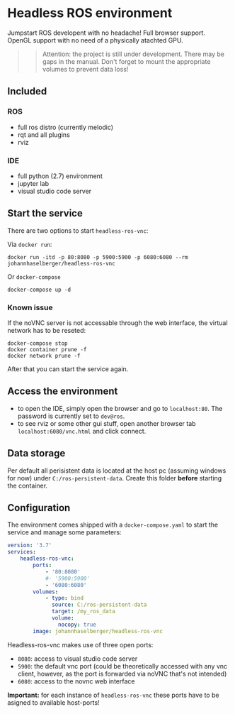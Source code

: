 # Headless ROS environment
Jumpstart ROS developent with no headache! Full browser support. OpenGL support with no need of a physically atachted GPU.

>>Attention: the project is still under development. There may be gaps in the manual. Don't forget to mount the appropriate volumes to prevent data loss!

## Included

### ROS
 - full ros distro (currently melodic)
 - rqt and all plugins
 - rviz

### IDE
 - full python (2.7) environment
 - jupyter lab
 - visual studio code server

## Start the service
There are two options to start `headless-ros-vnc`:

Via `docker run`:
```
docker run -itd -p 80:8080 -p 5900:5900 -p 6080:6080 --rm johannhaselberger/headless-ros-vnc
```
Or `docker-compose`
```
docker-compose up -d
``` 

### Known issue
If the noVNC server is not accessable through the web interface, the virtual network has to be reseted:
```
docker-compose stop
docker container prune -f
docker network prune -f
```
After that you can start the service again.

 ## Access the environment
  - to open the IDE, simply open the browser and go to `localhost:80`. The password is currently set to `dev@ros`. 
  - to see rviz or some other gui stuff, open another browser tab `localhost:6080/vnc.html` and click connect.

## Data storage
Per default all perisistent data is located at the host pc (assuming windows for now) under `C:/ros-persistent-data`. Create this folder **before** starting the container.

## Configuration
The environment comes shipped with a `docker-compose.yaml` to start the service and manage some parameters:

```yaml
version: '3.7'
services:
    headless-ros-vnc:
        ports:
            - '80:8080'
            #- '5900:5900'
            - '6080:6080'
        volumes:
            - type: bind
              source: C:/ros-persistent-data
              target: /my_ros_data
              volume:
                nocopy: true
        image: johannhaselberger/headless-ros-vnc
```

Headless-ros-vnc makes use of three open ports:
 - `8080`: access to visual studio code server
 - `5900`: the default vnc port (could be theoretically accessed with any vnc client, however, as the port is forwarded via noVNC that's not intended)
 - `6080`: access to the novnc web interface

 **Important:** for each instance of `headless-ros-vnc` these ports have to be asigned to available host-ports!